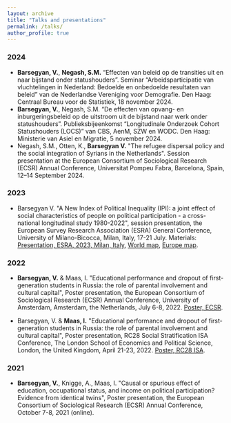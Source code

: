 ```yaml
---
layout: archive
title: "Talks and presentations"
permalink: /talks/
author_profile: true
---
```


### 2024
- **Barsegyan, V.**, **Negash, S.M.** “Effecten van beleid op de transities uit en naar bijstand onder statushouders”. Seminar “Arbeidsparticipatie van vluchtelingen in Nederland: Bedoelde en onbedoelde resultaten van beleid” van de Nederlandse Vereniging voor Demografie. Den Haag: Centraal Bureau voor de Statistiek, 18 november 2024.
- **Barsegyan, V.**, Negash, S.M. “De effecten van opvang- en inburgeringsbeleid op de uitstroom uit de bijstand naar werk onder statushouders”. Publieksbijeenkomst “Longitudinale Onderzoek Cohort Statushouders (LOCS)” van CBS, AenM, SZW en WODC. Den Haag: Ministerie van Asiel en Migratie, 5 november 2024.
- Negash, S.M., Otten, K., **Barsegyan V.** "The refugee dispersal policy and the social integration of Syrians in the Netherlands". Session presentation at the European Consortium of Sociological Research (ECSR) Annual Conference, Universitat Pompeu Fabra, Barcelona, Spain, 12–14 September 2024.


### 2023
- Barsegyan V. "A New Index of Political Inequality (IPI): a joint effect of social characteristics of people on political participation - a cross-national longitudinal study 1980-2022", session presentation, the European Survey Research Association (ESRA) General Conference, University of Milano-Bicocca, Milan, Italy, 17-21 July. Materials: [Presentation, ESRA, 2023, Milan, Italy](../publications/V_Barsegyan_Pres_IPI_ESRA_Milan_230719.pdf), [World map](../publications/ipi_world_red_0.13.html), [Europe map](../publications/ipi_EU_red_0.4.html).

### 2022
-	**Barsegyan, V.** & Maas, I. "Educational performance and dropout of first-generation students in Russia: the role of parental involvement and cultural capital", Poster presentation, the European Consortium of Sociological Research (ECSR) Annual Conference, University of Amsterdam, Amsterdam, the Netherlands, July 6-8, 2022. [Poster, ECSR](../publications/Barsegyan_Maas_FGS_Russia_Poster_ECSR_220704.pdf).

-	Barsegyan, V. & **Maas, I.** "Educational performance and dropout of first-generation students in Russia: the role of parental involvement and cultural capital", Poster presentation, RC28 Social Stratification ISA Conference, The London School of Economics and Political Science, London, the United Kingdom, April 21-23, 2022. [Poster, RC28 ISA](../publications/Barsegyan_Maas_FGS_Russia_Poster_3.pdf).

### 2021
-	**Barsegyan, V.**, Knigge, A., Maas, I. "Causal or spurious effect of education, occupational status, and income on political participation? Evidence from identical twins", Poster presentation, the European Consortium of Sociological Research (ECSR) Annual Conference, October 7-8, 2021 (online).
